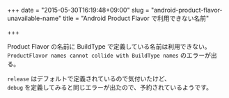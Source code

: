 +++
date = "2015-05-30T16:19:48+09:00"
slug = "android-product-flavor-unavailable-name"
title = "Android Product Flavor で利用できない名前"

+++

Product Flavor の名前に BuildType で定義している名前は利用できない。  
`ProductFlavor names cannot collide with BuildType names` のエラーが出る。

`release` はデフォルトで定義されているので気付いたけど、  
`debug` を定義してみると同じエラーが出たので、予約されているようです。
